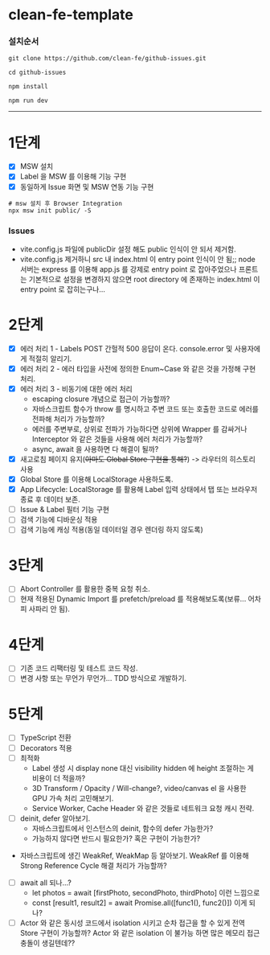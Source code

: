 # clean-fe-template

### 설치순서
```shell
git clone https://github.com/clean-fe/github-issues.git 

cd github-issues

npm install

npm run dev
```

---

# 1단계
- [X] MSW 설치
- [X] Label 을 MSW 를 이용해 기능 구현
- [X] 동일하게 Issue 화면 및 MSW 연동 기능 구현

```shell
# msw 설치 후 Browser Integration
npx msw init public/ -S
```
### Issues

- vite.config.js 파일에 publicDir 설정 해도 public 인식이 안 되서 제거함.
- vite.config.js 제거하니 src 내 index.html 이 entry point 인식이 안 됨;;
  node 서버는 express 를 이용해 app.js 를 강제로 entry point 로 잡아주었으나
  프론트는 기본적으로 설정을 변경하지 않으면 root directory 에 존재하는 index.html 이
  entry point 로 잡히는구나...

# 2단계
- [X] 에러 처리 1 - Labels POST 간헐적 500 응답이 온다. console.error 및 사용자에게 적절히 알리기.
- [X] 에러 처리 2 - 에러 타입을 사전에 정의한 Enum~Case 와 같은 것을 가정해 구현 처리.
- [X] 에러 처리 3 - 비동기에 대한 에러 처리
    - escaping closure 개념으로 접근이 가능할까?
    - 자바스크립트 함수가 throw 를 명시하고 주변 코드 또는 호출한 코드로 에러를 전파해 처리가 가능할까?
    - 에러를 주변부로, 상위로 전파가 가능하다면 상위에 Wrapper 를 감싸거나 Interceptor 와 같은 것들을 사용해
      에러 처리가 가능할까?
    - async, await 을 사용하면 다 해결이 될까?
- [X] 새고로침 페이지 유지(~~아마도 Global Store 구현을 통해?~~) -> 라우터의 히스토리 사용
- [X] Global Store 를 이용해 LocalStorage 사용하도록.
- [X] App Lifecycle: LocalStorage 를 활용해 Label 입력 상태에서 탭 또는 브라우저 종료 후 데이터 보존.
- [ ] Issue & Label 필터 기능 구현
- [ ] 검색 기능에 디바운싱 적용
- [ ] 검색 기능에 캐싱 적용(동일 데이터일 경우 렌더링 하지 않도록)

# 3단계
- [ ] Abort Controller 를 활용한 중복 요청 취소.
- [ ] 현재 적용된 Dynamic Import 를 prefetch/preload 를 적용해보도록(보류... 어차피 사파리 안 됨).

# 4단계
- [ ] 기존 코드 리팩터링 및 테스트 코드 작성.
- [ ] 변경 사항 또는 무언가 무언가... TDD 방식으로 개발하기.

# 5단계
- [ ] TypeScript 전환
- [ ] Decorators 적용
- [ ] 최적화
  - Label 생성 시 display none 대신 visibility hidden 에 height 조절하는 게 비용이 더 적을까?
  - 3D Transform / Opacity / Will-change?, video/canvas el 을 사용한 GPU 가속 처리 고민해보기.
  - Service Worker, Cache Header 와 같은 것들로 네트워크 요청 캐시 전략.
- [ ] deinit, defer 알아보기.
  - 자바스크립트에서 인스턴스의 deinit, 함수의 defer 가능한가?
  - 가능하지 않다면 반드시 필요한가? 혹은 구현이 가능한가?
- 자바스크립트에 생긴 WeakRef, WeakMap 등 알아보기. WeakRef 를 이용해 
  Strong Reference Cycle 해결 처리가 가능할까?
- [ ] await all 되나...?
    - let photos = await [firstPhoto, secondPhoto, thirdPhoto] 이런 느낌으로
    - const [result1, result2] = await Promise.all([func1(), func2()]) 이게 되나?
- [ ] Actor 와 같은 동시성 코드에서 isolation 시키고 순차 접근을 할 수 있게 전역 Store 구현이 가능할까? 
      Actor 와 같은 isolation 이 불가능 하면 많은 메모리 접근 충돌이 생길텐데??
